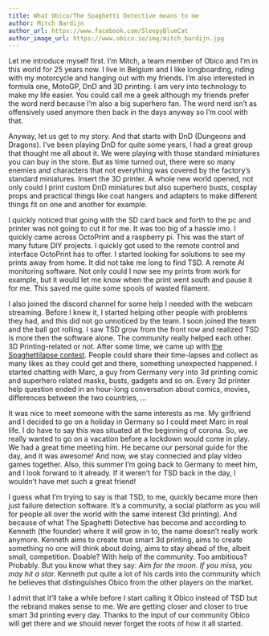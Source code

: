 ```yaml
---
title: What Obico/The Spaghetti Detective means to me
author: Mitch Bardijn
author_url: https://www.facebook.com/SleepyBlueCat
author_image_url: https://www.obico.io/img/mitch_bardijn.jpg
---
```


Let me introduce myself first. I’m Mitch, a team member of Obico and I’m in this world for 25 years now. I live in Belgium and I like longboarding, riding with my motorcycle and hanging out with my friends. I’m also interested in formula one, MotoGP, DnD and 3D printing. I am very into technology to make my life easier. You could call me a geek although my friends prefer the word nerd because I’m also a big superhero fan. The word nerd isn’t as offensively used anymore then back in the days anyway so I’m cool with that.

<!--truncate-->

Anyway, let us get to my story. And that starts with DnD (Dungeons and Dragons). I’ve been playing DnD for quite some years, I had a great group that thought me all about it. We were playing with those standard miniatures you can buy in the store. But as time turned out, there were so many enemies and characters that not everything was covered by the factory’s standard miniatures. Insert the 3D printer. A whole new world opened, not only could I print custom DnD miniatures but also superhero busts, cosplay props and practical things like coat hangers and adapters to make different things fit on one and another for example.

I quickly noticed that going with the SD card back and forth to the pc and printer was not going to cut it for me. It was too big of a hassle imo. I quickly came across OctoPrint and a raspberry pi. This was the start of many future DIY projects. I quickly got used to the remote control and interface OctoPrint has to offer. I started looking for solutions to see my prints away from home. It did not take me long to find TSD. A remote AI monitoring software. Not only could I now see my prints from work for example, but it would let me know when the print went south and pause it for me. This saved me quite some spools of wasted filament.

I also joined the discord channel for some help I needed with the webcam streaming. Before I knew it, I started helping other people with problems they had, and this did not go unnoticed by the team. I soon joined the team and the ball got rolling. I saw TSD grow from the front row and realized TSD is more then the software alone. The community really helped each other. 3D Printing-related or not. After some time, we came up with [the Spaghettilapse contest](/blog/2020/01/25/the-first-detective-timelapse-contest/).  People could share their time-lapses and collect as many likes as they could get and there, something unexpected happened. I started chatting with Marc, a guy from Germany very into 3d printing comic and superhero related masks, busts, gadgets and so on. Every 3d printer help question ended in an hour-long conversation about comics, movies, differences between the two countries, ...

It was nice to meet someone with the same interests as me. My girlfriend and I decided to go on a holiday in Germany so I could meet Marc in real life. I do have to say this was situated at the beginning of corona. So, we really wanted to go on a vacation before a lockdown would come in play. We had a great time meeting him. He became our personal guide for the day, and it was awesome! And now, we stay connected and play video games together.  Also, this summer I’m going back to Germany to meet him, and I look forward to it already. If it weren’t for TSD back in the day, I wouldn’t have met such a great friend!

I guess what I’m trying to say is that TSD, to me, quickly became more then just failure detection software. It’s a community, a social platform as you will for people all over the world with the same interest (3d printing). And because of what The Spaghetti Detective has become and according to Kenneth (the founder) where it will grow in to, the name doesn’t really work anymore. Kenneth aims to create true smart 3d printing, aims to create something no one will think about doing, aims to stay ahead of the, albeit small, competition. Doable? With help of the community. Too ambitious? Probably. But you know what they say: *Aim for the moon. If you miss, you may hit a star.* Kenneth put quite a lot of his cards into the community which he believes that distinguishes Obico from the other players on the market.

I admit that it’ll take a while before I start calling it Obico instead of TSD but the rebrand makes sense to me. We are getting closer and closer to true smart 3d printing every day. Thanks to the input of our community Obico will get there and we should never forget the roots of how it all started.
